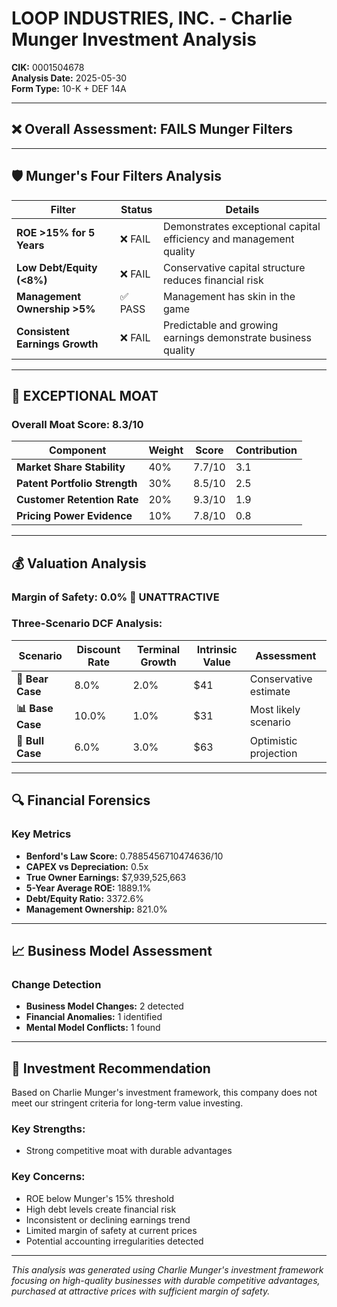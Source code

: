 # LOOP INDUSTRIES, INC. - Charlie Munger Investment Analysis

**CIK:** 0001504678  
**Analysis Date:** 2025-05-30  
**Form Type:** 10-K + DEF 14A

---

## ❌ **Overall Assessment: FAILS Munger Filters**

---

## 🛡️ **Munger's Four Filters Analysis**

| Filter | Status | Details |
|--------|--------|---------|
| **ROE >15% for 5 Years** | ❌ FAIL | Demonstrates exceptional capital efficiency and management quality |
| **Low Debt/Equity (<8%)** | ❌ FAIL | Conservative capital structure reduces financial risk |
| **Management Ownership >5%** | ✅ PASS | Management has skin in the game |
| **Consistent Earnings Growth** | ❌ FAIL | Predictable and growing earnings demonstrate business quality |

---

## 🏰 **EXCEPTIONAL MOAT**

### **Overall Moat Score: 8.3/10**

| Component | Weight | Score | Contribution |
|-----------|--------|-------|--------------|
| **Market Share Stability** | 40% | 7.7/10 | 3.1 |
| **Patent Portfolio Strength** | 30% | 8.5/10 | 2.5 |
| **Customer Retention Rate** | 20% | 9.3/10 | 1.9 |
| **Pricing Power Evidence** | 10% | 7.8/10 | 0.8 |

---

## 💰 **Valuation Analysis**

### **Margin of Safety: 0.0% 🔴 **UNATTRACTIVE****

### Three-Scenario DCF Analysis:

| Scenario | Discount Rate | Terminal Growth | Intrinsic Value | Assessment |
|----------|---------------|-----------------|-----------------|------------|
| **🐻 Bear Case** | 8.0% | 2.0% | $41 | Conservative estimate |
| **📊 Base Case** | 10.0% | 1.0% | $31 | Most likely scenario |
| **🚀 Bull Case** | 6.0% | 3.0% | $63 | Optimistic projection |

---

## 🔍 **Financial Forensics**

### Key Metrics
- **Benford's Law Score:** 0.7885456710474636/10
- **CAPEX vs Depreciation:** 0.5x
- **True Owner Earnings:** $7,939,525,663
- **5-Year Average ROE:** 1889.1%
- **Debt/Equity Ratio:** 3372.6%
- **Management Ownership:** 821.0%

---

## 📈 **Business Model Assessment**

### Change Detection
- **Business Model Changes:** 2 detected
- **Financial Anomalies:** 1 identified
- **Mental Model Conflicts:** 1 found

---

## 🎯 **Investment Recommendation**

Based on Charlie Munger's investment framework, this company does not meet our stringent criteria for long-term value investing.

### Key Strengths:
- Strong competitive moat with durable advantages

### Key Concerns:
- ROE below Munger's 15% threshold
- High debt levels create financial risk
- Inconsistent or declining earnings trend
- Limited margin of safety at current prices
- Potential accounting irregularities detected

---

*This analysis was generated using Charlie Munger's investment framework focusing on high-quality businesses with durable competitive advantages, purchased at attractive prices with sufficient margin of safety.*
